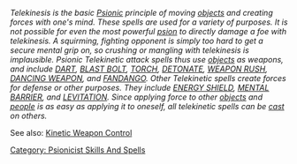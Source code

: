 *Telekinesis is the basic [Psionic](:Category:_Psionicists "wikilink")
principle of moving [objects](:Category:_Objects "wikilink") and
creating forces with one's mind. These spells are used for a variety of
purposes. It is not possible for even the most powerful
[psion](:Category:_Psionicists "wikilink") to directly damage a foe with
telekinesis. A squirming, fighting opponent is simply too hard to get a
secure mental grip on, so crushing or mangling with telekinesis is
implausible. Psionic Telekinetic attack spells thus use
[objects](:Category:_Objects "wikilink") as weapons, and include
[DART](Dart_(spell) "wikilink"), [BLAST BOLT](Blast_Bolt "wikilink"),
[TORCH](Torch_(spell) "wikilink"), [DETONATE](Detonate "wikilink"),
[WEAPON RUSH](Weapon_Rush "wikilink"), [DANCING
WEAPON](Dancing_Weapon "wikilink"), and [FANDANGO](Fandango "wikilink").
Other Telekinetic spells create forces for defense or other purposes.
They include [ENERGY SHIELD](Energy_Shield "wikilink"), [MENTAL
BARRIER](Mental_Barrier "wikilink"), and
[LEVITATION](Levitation "wikilink"). Since applying force to other
[objects](:Category:_Objects "wikilink") and
[people](:Category:_Characters "wikilink") is as easy as applying it to
oneself, all telekinetic spells can be [cast](Cast "wikilink") on
others.*

See also: [Kinetic Weapon Control](Kinetic_Weapon_Control "wikilink")

[Category: Psionicist Skills And
Spells](Category:_Psionicist_Skills_And_Spells "wikilink")

